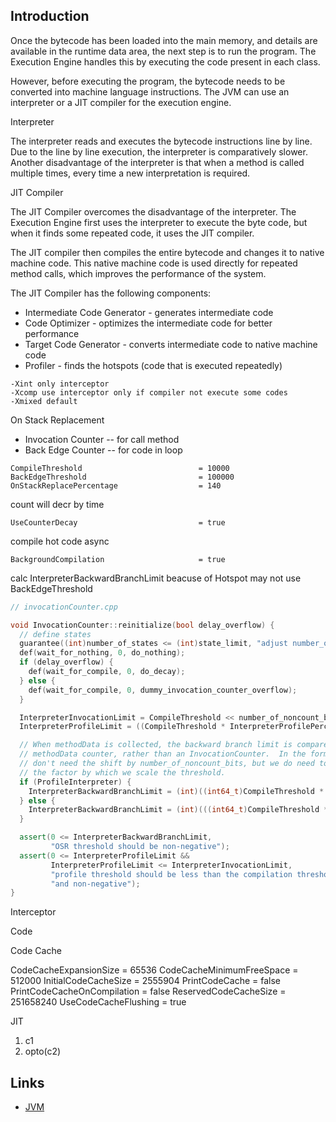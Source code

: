 ## Introduction

Once the bytecode has been loaded into the main memory, and details are available in the runtime data area, the next step is to run the program. 
The Execution Engine handles this by executing the code present in each class.

However, before executing the program, the bytecode needs to be converted into machine language instructions.
The JVM can use an interpreter or a JIT compiler for the execution engine.

Interpreter

The interpreter reads and executes the bytecode instructions line by line. Due to the line by line execution, the interpreter is comparatively slower.
Another disadvantage of the interpreter is that when a method is called multiple times, every time a new interpretation is required.


JIT Compiler

The JIT Compiler overcomes the disadvantage of the interpreter. 
The Execution Engine first uses the interpreter to execute the byte code, but when it finds some repeated code, it uses the JIT compiler.

The JIT compiler then compiles the entire bytecode and changes it to native machine code.
This native machine code is used directly for repeated method calls, which improves the performance of the system.

The JIT Compiler has the following components:

- Intermediate Code Generator - generates intermediate code
- Code Optimizer - optimizes the intermediate code for better performance
- Target Code Generator - converts intermediate code to native machine code
- Profiler - finds the hotspots (code that is executed repeatedly)

```
-Xint only interceptor
-Xcomp use interceptor only if compiler not execute some codes
-Xmixed default
```

On Stack Replacement

- Invocation Counter -- for call method
- Back Edge Counter -- for code in loop

```
CompileThreshold                          = 10000
BackEdgeThreshold                         = 100000
OnStackReplacePercentage                  = 140
```

count will decr by time

```
UseCounterDecay                           = true
```

compile hot code async

```
BackgroundCompilation                     = true
```

calc InterpreterBackwardBranchLimit beacuse of Hotspot may not use BackEdgeThreshold

```cpp
// invocationCounter.cpp

void InvocationCounter::reinitialize(bool delay_overflow) {
  // define states
  guarantee((int)number_of_states <= (int)state_limit, "adjust number_of_state_bits");
  def(wait_for_nothing, 0, do_nothing);
  if (delay_overflow) {
    def(wait_for_compile, 0, do_decay);
  } else {
    def(wait_for_compile, 0, dummy_invocation_counter_overflow);
  }

  InterpreterInvocationLimit = CompileThreshold << number_of_noncount_bits;
  InterpreterProfileLimit = ((CompileThreshold * InterpreterProfilePercentage) / 100)<< number_of_noncount_bits;

  // When methodData is collected, the backward branch limit is compared against a
  // methodData counter, rather than an InvocationCounter.  In the former case, we
  // don't need the shift by number_of_noncount_bits, but we do need to adjust
  // the factor by which we scale the threshold.
  if (ProfileInterpreter) {
    InterpreterBackwardBranchLimit = (int)((int64_t)CompileThreshold * (OnStackReplacePercentage - InterpreterProfilePercentage) / 100);
  } else {
    InterpreterBackwardBranchLimit = (int)(((int64_t)CompileThreshold * OnStackReplacePercentage / 100) << number_of_noncount_bits);
  }

  assert(0 <= InterpreterBackwardBranchLimit,
         "OSR threshold should be non-negative");
  assert(0 <= InterpreterProfileLimit &&
         InterpreterProfileLimit <= InterpreterInvocationLimit,
         "profile threshold should be less than the compilation threshold "
         "and non-negative");
}
```

Interceptor

Code

Code Cache

CodeCacheExpansionSize                    = 65536
CodeCacheMinimumFreeSpace                 = 512000
InitialCodeCacheSize                      = 2555904
PrintCodeCache                            = false
PrintCodeCacheOnCompilation               = false
ReservedCodeCacheSize                     = 251658240
UseCodeCacheFlushing                      = true

JIT

1. c1
2. opto(c2)

## Links

- [JVM](/docs/CS/Java/JDK/JVM/JVM.md)
